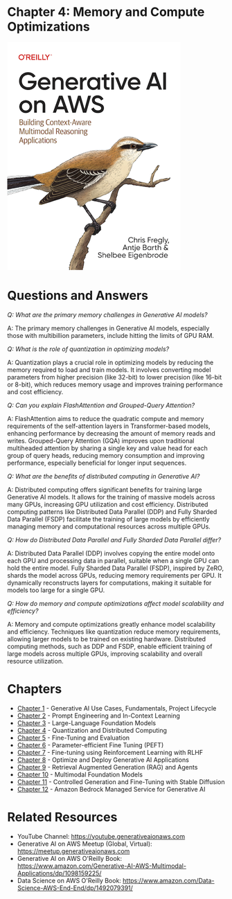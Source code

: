 # Chapter 4: Memory and Compute Optimizations
[![](../img/gaia_book_cover_sm.png)](https://www.amazon.com/Generative-AI-AWS-Multimodal-Applications/dp/1098159225/)

# Questions and Answers
_Q: What are the primary memory challenges in Generative AI models?_

A: The primary memory challenges in Generative AI models, especially those with multibillion parameters, include hitting the limits of GPU RAM.

_Q: What is the role of quantization in optimizing models?_

A: Quantization plays a crucial role in optimizing models by reducing the memory required to load and train models. It involves converting model parameters from higher precision (like 32-bit) to lower precision (like 16-bit or 8-bit), which reduces memory usage and improves training performance and cost efficiency.

_Q: Can you explain FlashAttention and Grouped-Query Attention?_

A: FlashAttention aims to reduce the quadratic compute and memory requirements of the self-attention layers in Transformer-based models, enhancing performance by decreasing the amount of memory reads and writes. Grouped-Query Attention (GQA) improves upon traditional multiheaded attention by sharing a single key and value head for each group of query heads, reducing memory consumption and improving performance, especially beneficial for longer input sequences. 

_Q: What are the benefits of distributed computing in Generative AI?_

A: Distributed computing offers significant benefits for training large Generative AI models. It allows for the training of massive models across many GPUs, increasing GPU utilization and cost efficiency. Distributed computing patterns like Distributed Data Parallel (DDP) and Fully Sharded Data Parallel (FSDP) facilitate the training of large models by efficiently managing memory and computational resources across multiple GPUs.

_Q: How do Distributed Data Parallel and Fully Sharded Data Parallel differ?_

A: Distributed Data Parallel (DDP) involves copying the entire model onto each GPU and processing data in parallel, suitable when a single GPU can hold the entire model. Fully Sharded Data Parallel (FSDP), inspired by ZeRO, shards the model across GPUs, reducing memory requirements per GPU. It dynamically reconstructs layers for computations, making it suitable for models too large for a single GPU.

_Q: How do memory and compute optimizations affect model scalability and efficiency?_

A: Memory and compute optimizations greatly enhance model scalability and efficiency. Techniques like quantization reduce memory requirements, allowing larger models to be trained on existing hardware. Distributed computing methods, such as DDP and FSDP, enable efficient training of large models across multiple GPUs, improving scalability and overall resource utilization.

# Chapters
* [Chapter 1](/01_intro) - Generative AI Use Cases, Fundamentals, Project Lifecycle
* [Chapter 2](/02_prompt) - Prompt Engineering and In-Context Learning
* [Chapter 3](/03_foundation) - Large-Language Foundation Models
* [Chapter 4](/04_optimize) - Quantization and Distributed Computing
* [Chapter 5](/05_finetune) - Fine-Tuning and Evaluation
* [Chapter 6](/06_peft) - Parameter-efficient Fine Tuning (PEFT)
* [Chapter 7](/07_rlhf) - Fine-tuning using Reinforcement Learning with RLHF
* [Chapter 8](/08_deploy) - Optimize and Deploy Generative AI Applications
* [Chapter 9](/09_rag) - Retrieval Augmented Generation (RAG) and Agents
* [Chapter 10](/10_multimodal) - Multimodal Foundation Models
* [Chapter 11](/11_diffusers) - Controlled Generation and Fine-Tuning with Stable Diffusion
* [Chapter 12](/12_bedrock) - Amazon Bedrock Managed Service for Generative AI

# Related Resources
* YouTube Channel: https://youtube.generativeaionaws.com
* Generative AI on AWS Meetup (Global, Virtual): https://meetup.generativeaionaws.com
* Generative AI on AWS O'Reilly Book: https://www.amazon.com/Generative-AI-AWS-Multimodal-Applications/dp/1098159225/
* Data Science on AWS O'Reilly Book: https://www.amazon.com/Data-Science-AWS-End-End/dp/1492079391/
